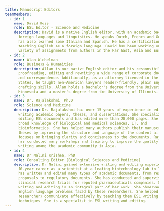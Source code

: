 ```yaml
---
title: Manuscript Editors.
teamMembers:
  - id: 1
    name: David Ross
    role: ESL Editor - Science and Medicine
    description: David is a native English editor, with an academic background in
      foreign languages and linguistics. He speaks Dutch, French and German and
      has also learned some Italian and Spanish. He has a certification in
      teaching English as a foreign language. David has been working on a
      variety of assignments from authors in the Far East, Asia and Europe.
  - id: 2
    name: Alan Wichelman
    role: Business & Humanities
    description: Allan is our native English editor and his responsibilities include
      proofreading, editing and rewriting a wide range of corporate documents
      and correspondence. Additionally, as an attorney licensed in the United
      States, he taught non-American lawyers reader-friendly, plain English
      drafting skills. Allan holds a bachelor's degree from the University of
      Minnesota and a master's degree from the University of Illinois.
  - id: 3
    name: Dr. Rajalakshmi, Ph.D
    role: Science and Medicine
    description: Dr. Rajalakshmi has over 15 years of experience in editing and
      writing academic papers, theses, and dissertations. She specializes in
      editing ESL documents and has edited more than 20,000 pages. She has a
      broad knowledge of biological and medical sciences, IT, and
      bioinformatics. She has helped many authors publish their manuscripts and
      theses by improving the structure and language of the content a. She
      focuses on bringing clarity and conciseness to the documents. Rajalakshmi
      has conducted many workshops and training to improve the quality of
      writing among the academic community in Asia.
  - id: 4
    name: Dr Nalini Krishna, PhD
    role: Consulting Editor (Biological Sciences and Medicine)
    description: Dr Nalini gained extensive writing and editing experience from her
      10-year career as a scientist at a leading biotechnology lab in India. She
      has written and edited many types of academic documents, from research
      proposals to regulatory documents. She has conducted and supervised
      clinical research trials for reputed pharmaceuticals companies. Scientific
      writing and editing is an integral part of her work. She observed the
      English language problems faced by these researchers. She helped these
      researchers communicate effectively by teaching them ESL writing
      techniques. She is a specialist in ESL writing and editing.
---
```

